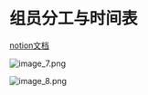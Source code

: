 # 组员分工与时间表

[notion文档](https://alienho.notion.site/Flux-516767c9bf3b493fbd2ad41aa41b45a3?pvs=4)

![image_7.png](image_7.png)

![image_8.png](image_8.png)

